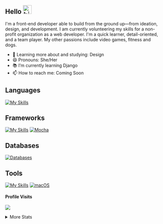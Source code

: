 ## Hello <img src="https://user-images.githubusercontent.com/1303154/88677602-1635ba80-d120-11ea-84d8-d263ba5fc3c0.gif" width="28px" alt="hi">
I'm a front-end developer able to build from the ground up—from ideation, design, and development. I am currently volunteering my skills for a non-profit organization as a web developer. I'm a quick learner, detail-oriented, and a team player. My other passions include video games, fitness and dogs.

- 🌱 Learning more about and studying: Design
- 😄 Pronouns: She/Her
- 📚 I’m currently learning Django
- 📫 How to reach me: Coming Soon

## Languages
[![My Skills](https://skillicons.dev/icons?i=html,css,py,js,ts,markdown)](https://skillicons.dev)
                    
## Frameworks
[![My Skills](https://skillicons.dev/icons?i=react,nodejs,tailwind,flask,bootstrap,nextjs)](https://skillicons.dev)
[![Mocha](https://img.shields.io/badge/-mocha-%238D6748?style=for-the-badge&logo=mocha&logoColor=white)](#)
<!-- [![Vue.js Badge](https://img.shields.io/badge/Vue.js-35495E?style=for-the-badge&logo=vue.js&logoColor=4FC08D)](#) -->
<!-- [![MaterialUI Badge](https://img.shields.io/badge/MaterialUI-%23563D7C.svg?style=for-the-badge&logo=appveyor&logo=materialui&logoColor=white)](#) -->

## Databases
[![Databases](https://skillicons.dev/icons?i=mongodb,sequelize,sqlite,postgres)](https://skillicons.dev)

## Tools
[![My Skills](https://skillicons.dev/icons?i=vscode,figma,vercel,postman,pycharm,windows,codepen)](https://skillicons.dev)
[![macOS](https://img.shields.io/badge/mac%20os-000000?style=for-the-badge&logo=macos&logoColor=F0F0F0)](#)
<br />

#### Profile Visits 
![](https://komarev.com/ghpvc/?username=el634dev)

<details>
<summary>
  More Stats 
</summary>

<br />

#### Most Used Languages
![Top Languages](https://github-readme-stats.vercel.app/api/top-langs/?username=el634dev&theme=vue-dark&show_icons=true&hide_border=true&layout=compact)

#### Git Streak
[![GitHub Streak](https://streak-stats.demolab.com/?user=el634dev&theme=dark)](https://git.io/streak-stats)

#### Github Stats
![GitHub Stats](https://github-readme-stats.vercel.app/api?username=el634dev&theme=vue-dark&show_icons=true&hide_border=true&count_private=true)
</details>

